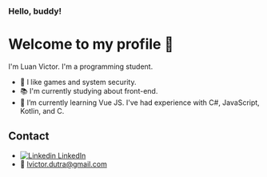 ### Hello, buddy!
# Welcome to my profile 🎈
I'm Luan Victor. I'm a programming student.

- 📍 I like games and system security.
- :books: I'm currently studying about front-end.
- :pencil: I’m currently learning Vue JS. I've had experience with C#, JavaScript, Kotlin, and C.

## Contact
- [![Linkedin](https://i.stack.imgur.com/gVE0j.png) LinkedIn](https://www.linkedin.com/in/lvictordutra/)
- :e-mail: lvictor.dutra@gmail.com 
